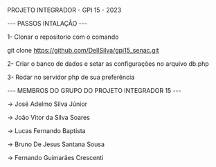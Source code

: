 PROJETO INTEGRADOR - GPI 15 - 2023

--- PASSOS INTALAÇÃO ---

1- Clonar o repositorio com o comando 

git clone https://github.com/DellSilva/gpi15_senac.git

2- Criar o banco de dados e setar as configurações no arquivo db.php

3- Rodar no servidor php de sua preferência


--- MEMBROS DO GRUPO DO PROJETO INTEGRADOR 15 ---

-> José Adelmo Silva Júnior

-> João Vitor da Silva Soares

-> Lucas Fernando Baptista

-> Bruno De Jesus Santana Sousa

-> Fernando Guimarães Crescenti
